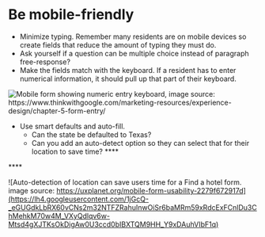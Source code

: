# Be mobile-friendly

* Minimize typing. Remember many residents are on mobile devices so create fields that reduce the amount of typing they must do. 
* Ask yourself if a question can be multiple choice instead of paragraph free-response?
* Make the fields match with the keyboard. If a resident has to enter numerical information, it should pull up that part of their keyboard.



![Mobile form showing numeric entry keyboard, image source: https://www.thinkwithgoogle.com/marketing-resources/experience-design/chapter-5-form-entry/ ](https://lh5.googleusercontent.com/zQ0oQkqgyOj96hsItFW78L8SwZpDI506fEXYVEaq22fS9phk7EPEBXsdyROcUfQ5qkOm4FXUbShe9n_33GZMBJn95tqrTyBWlhx_8tV5r9XXym475gb-xBi6BkGMslHTC0o8ghno)

* Use smart defaults and auto-fill.
  * Can the state be defaulted to Texas? 
  * Can you add an auto-detect option so they can select that for their location to save time? ****

\*\*\*\*

![Auto-detection of location can save users time for a Find a hotel form. image source: https://uxplanet.org/mobile-form-usability-2279f672917d](https://lh4.googleusercontent.com/1jGcQ-_eGUGdkLbRX60vCNs2m32NTFZRahuInwOiSr6baMRm59xRdcExFCnlDu3ChMehkM70w4M_VXyQdlqv6w-Mtsd4gXJTKsOkDigAw0U3ccd0bIBXTQM9HH_Y9xDAuhVIbF1q)

